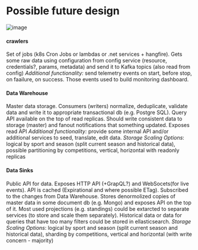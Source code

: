# Possible future design
![image](https://user-images.githubusercontent.com/26905747/236047314-9086da53-b54f-4632-ba82-4a10edcb3ce3.png)

#### crawlers
Set of jobs (k8s Cron Jobs or lambdas or .net services + hangfire). Gets some raw data using configuration from config service (resource, credentials?, params, metadata) and send it to Kafka topics (also read from config)
*Additional functionality:* send telemetry events on start, before stop, on faailure, on success. Those events used to build monitoring dashboard.

#### Data Warehouse
Master data storage. Consumers (writers) normalize, deduplicate, validate data and write it to appropriate transactional db (e.g. Postgre SQL). Query API available on the top of read replicas. Should write consistent data to storage (master) and fanout notifications that something updated. Exposes read API 
*Additional functionality:* provide some internal API and/or additional services to seed, translate, edit data. 
*Storage Scaling Options*: logical by sport and season (split current season and historical data), possible partitioning by competitions, vertical, horizontal with readonly replicas

#### Data Sinks
Public API for data. Exposes HTTP API (+GrapQL?) and WebSocets(for live events). API is cached (Expirational and where possible ETag). Subscribed to the changes from Data Warehouse. Stores denormolized copies of master data in some document db (e.g. Mongo) and exposes API on the top of it.
Most used projections (e.g. standings) could be extarcted to separate services (to store and scale them separately). Historical data or data for queries that have too many filters could be stored in ellasticsearch. 
*Storage Scaling Options*: logical by sport and season (split current season and historical data), sharding by competitions, vertical and horizontal (with write concern - majority)
